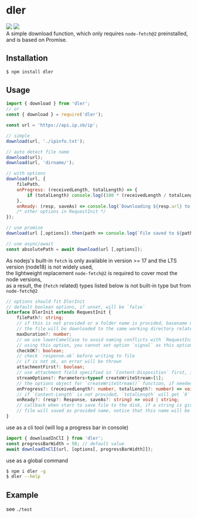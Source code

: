 # dler

[![](https://badgen.net/packagephobia/install/dler)](https://packagephobia.com/result?p=dler)
[![](https://img.shields.io/npm/v/dler)](https://www.npmjs.com/package/dler)  
A simple download function, which only requires `node-fetch@2` preinstalled, and is based on Promise.

## Installation

```sh
$ npm install dler
```

## Usage

```js
import { download } from 'dler';
// or
const { download } = require('dler');
```

```js
const url = 'https://api.ip.sb/ip';

// simple
download(url, './ipinfo.txt');

// auto detect file name
download(url);
download(url, 'dirname/');

// with options
download(url, {
    filePath,
    onProgress: (receivedLength, totalLength) => {
        if (totalLength) console.log((100 * (receivedLength / totalLength)).toFixed(2) + '%');
    },
    onReady: (resp, saveAs) => console.log(`Downloading ${resp.url} to ${saveAs}`),
    /* other options in RequestInit */
});
```

```js
// use promise
download(url [,options]).then(path => console.log(`File saved to ${path}`));

// use async/await
const absolutePath = await download(url [,options]);
```

As nodejs's built-in `fetch` is only available in version >= 17 and the LTS version (node18) is not widely used,  
the lightweight replacement `node-fetch@2` is required to cover most the node versions,  
as a result, the (`fetch` related) types listed below is not built-in type but from `node-fetch@2`

```ts
// options should fit DlerInit
// default boolean options, if unset, will be `false`
interface DlerInit extends RequestInit {
    filePath?: string;
    // if this is not provided or a folder name is provided, basename of the requested URL will be used
    // the file will be downloaded to the same working directory related to the calling script
    maxDuration?: number;
    // we use lowerCamelCase to avoid naming conflicts with `RequestInit`
    // using this option, you cannot set option `signal` as this option is just a wrapper of `signal`
    checkOK?: boolean;
    // check `response.ok` before writing to file
    // if is not ok, an error will be thrown
    attachmentFirst?: boolean;
    // use attachment field specified in `Content-Disposition` first, if exists
    streamOptions?: Parameters<typeof createWriteStream>[1];
    // the options object for `createWriteStream()` function, if needed
    onProgress?: (receivedLength?: number, totalLength?: number) => void;
    // if `Content-Length` is not provided, `totalLength` will get `0`
    onReady?: (resp?: Response, saveAs?: string) => void | string;
    // callback when start to save file to the disk, if a string is given
    // file will saved as provided name, notice that this name will be the final path directly
}
```

use as a cli tool (will log a progress bar in console)

```js
import { downloadInClI } from 'dler';
const progressBarWidth = 50; // default value
await downloadInClI(url, [options[, progressBarWidth]]);
```

use as a global command

```sh
$ npm i dler -g
$ dler --help
```

## Example

see `./test`
